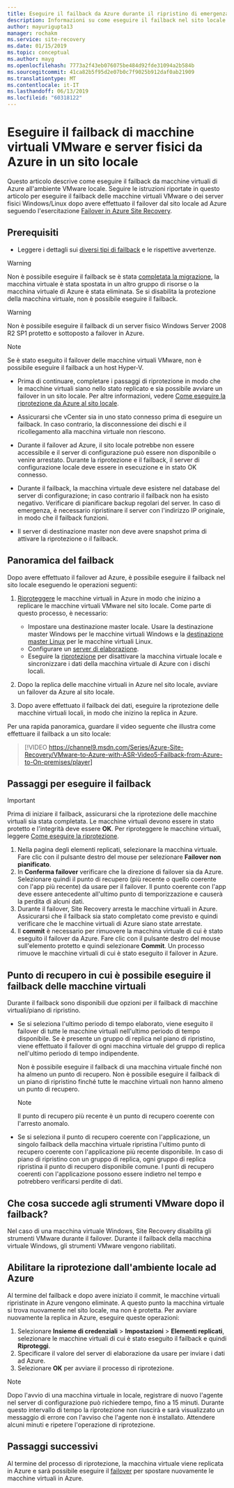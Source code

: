 ```yaml
---
title: Eseguire il failback da Azure durante il ripristino di emergenza di macchine virtuali VMware in Azure con Azure Site Recovery | Microsoft Docs
description: Informazioni su come eseguire il failback nel sito locale dopo il failover in Azure durante il ripristino di emergenza di macchine virtuali VMware e server fisici in Azure.
author: mayurigupta13
manager: rochakm
ms.service: site-recovery
ms.date: 01/15/2019
ms.topic: conceptual
ms.author: mayg
ms.openlocfilehash: 7773a2f43eb076075be484d92fde31094a2b584b
ms.sourcegitcommit: 41ca82b5f95d2e07b0c7f9025b912daf0ab21909
ms.translationtype: MT
ms.contentlocale: it-IT
ms.lasthandoff: 06/13/2019
ms.locfileid: "60318122"
---
```

# <a name="fail-back-vmware-vms-and-physical-servers-from-azure-to-an-on-premises-site"></a>Eseguire il failback di macchine virtuali VMware e server fisici da Azure in un sito locale

Questo articolo descrive come eseguire il failback da macchine virtuali di Azure all'ambiente VMware locale. Seguire le istruzioni riportate in questo articolo per eseguire il failback delle macchine virtuali VMware o dei server fisici Windows/Linux dopo avere effettuato il failover dal sito locale ad Azure seguendo l'esercitazione [Failover in Azure Site Recovery](site-recovery-failover.md).

## <a name="prerequisites"></a>Prerequisiti
- Leggere i dettagli sui [diversi tipi di failback](concepts-types-of-failback.md) e le rispettive avvertenze.

> [!WARNING]
> Non è possibile eseguire il failback se è stata [completata la migrazione](migrate-overview.md#what-do-we-mean-by-migration), la macchina virtuale è stata spostata in un altro gruppo di risorse o la macchina virtuale di Azure è stata eliminata. Se si disabilita la protezione della macchina virtuale, non è possibile eseguire il failback.

> [!WARNING]
> Non è possibile eseguire il failback di un server fisico Windows Server 2008 R2 SP1 protetto e sottoposto a failover in Azure.

> [!NOTE]
> Se è stato eseguito il failover delle macchine virtuali VMware, non è possibile eseguire il failback a un host Hyper-V.


- Prima di continuare, completare i passaggi di riprotezione in modo che le macchine virtuali siano nello stato replicato e sia possibile avviare un failover in un sito locale. Per altre informazioni, vedere [Come eseguire la riprotezione da Azure al sito locale](vmware-azure-reprotect.md).

- Assicurarsi che vCenter sia in uno stato connesso prima di eseguire un failback. In caso contrario, la disconnessione dei dischi e il ricollegamento alla macchina virtuale non riescono.

- Durante il failover ad Azure, il sito locale potrebbe non essere accessibile e il server di configurazione può essere non disponibile o venire arrestato. Durante la riprotezione e il failback, il server di configurazione locale deve essere in esecuzione e in stato OK connesso. 

- Durante il failback, la macchina virtuale deve esistere nel database del server di configurazione; in caso contrario il failback non ha esisto negativo. Verificare di pianificare backup regolari del server. In caso di emergenza, è necessario ripristinare il server con l'indirizzo IP originale, in modo che il failback funzioni.

- Il server di destinazione master non deve avere snapshot prima di attivare la riprotezione o il failback.

## <a name="overview-of-failback"></a>Panoramica del failback
Dopo avere effettuato il failover ad Azure, è possibile eseguire il failback nel sito locale eseguendo le operazioni seguenti:

1. [Riproteggere](vmware-azure-reprotect.md) le macchine virtuali in Azure in modo che inizino a replicare le macchine virtuali VMware nel sito locale. Come parte di questo processo, è necessario:

    * Impostare una destinazione master locale. Usare la destinazione master Windows per le macchine virtuali Windows e la [destinazione master Linux](vmware-azure-install-linux-master-target.md) per le macchine virtuali Linux.
    * Configurare un [server di elaborazione](vmware-azure-set-up-process-server-azure.md).
    * Eseguire la [riprotezione](vmware-azure-reprotect.md) per disattivare la macchina virtuale locale e sincronizzare i dati della macchina virtuale di Azure con i dischi locali.

2. Dopo la replica delle macchine virtuali in Azure nel sito locale, avviare un failover da Azure al sito locale.

3. Dopo avere effettuato il failback dei dati, eseguire la riprotezione delle macchine virtuali locali, in modo che inizino la replica in Azure.

Per una rapida panoramica, guardare il video seguente che illustra come effettuare il failback a un sito locale:
> [!VIDEO https://channel9.msdn.com/Series/Azure-Site-Recovery/VMware-to-Azure-with-ASR-Video5-Failback-from-Azure-to-On-premises/player]


## <a name="steps-to-fail-back"></a>Passaggi per eseguire il failback

> [!IMPORTANT]
> Prima di iniziare il failback, assicurarsi che la riprotezione delle macchine virtuali sia stata completata. Le macchine virtuali devono essere in stato protetto e l'integrità deve essere **OK**. Per riproteggere le macchine virtuali, leggere [Come eseguire la riprotezione](vmware-azure-reprotect.md).

1. Nella pagina degli elementi replicati, selezionare la macchina virtuale. Fare clic con il pulsante destro del mouse per selezionare **Failover non pianificato**.
2. In **Conferma failover** verificare che la direzione di failover sia da Azure. Selezionare quindi il punto di recupero (più recente o quello coerente con l'app più recente) da usare per il failover. Il punto coerente con l'app deve essere antecedente all'ultimo punto di temporizzazione e causerà la perdita di alcuni dati.
3. Durante il failover, Site Recovery arresta le macchine virtuali in Azure. Assicurarsi che il failback sia stato completato come previsto e quindi verificare che le macchine virtuali di Azure siano state arrestate.
4. Il **commit** è necessario per rimuovere la macchina virtuale di cui è stato eseguito il failover da Azure. Fare clic con il pulsante destro del mouse sull'elemento protetto e quindi selezionare **Commit**. Un processo rimuove le macchine virtuali di cui è stato eseguito il failover in Azure.


## <a name="to-what-recovery-point-can-i-fail-back-the-virtual-machines"></a>Punto di recupero in cui è possibile eseguire il failback delle macchine virtuali

Durante il failback sono disponibili due opzioni per il failback di macchine virtuali/piano di ripristino.

- Se si seleziona l'ultimo periodo di tempo elaborato, viene eseguito il failover di tutte le macchine virtuali nell'ultimo periodo di tempo disponibile. Se è presente un gruppo di replica nel piano di ripristino, viene effettuato il failover di ogni macchina virtuale del gruppo di replica nell'ultimo periodo di tempo indipendente.

  Non è possibile eseguire il failback di una macchina virtuale finché non ha almeno un punto di recupero. Non è possibile eseguire il failback di un piano di ripristino finché tutte le macchine virtuali non hanno almeno un punto di recupero.

  > [!NOTE]
  > Il punto di recupero più recente è un punto di recupero coerente con l'arresto anomalo.

- Se si seleziona il punto di recupero coerente con l'applicazione, un singolo failback della macchina virtuale ripristina l'ultimo punto di recupero coerente con l'applicazione più recente disponibile. In caso di piano di ripristino con un gruppo di replica, ogni gruppo di replica ripristina il punto di recupero disponibile comune.
I punti di recupero coerenti con l'applicazione possono essere indietro nel tempo e potrebbero verificarsi perdite di dati.

## <a name="what-happens-to-vmware-tools-post-failback"></a>Che cosa succede agli strumenti VMware dopo il failback?

Nel caso di una macchina virtuale Windows, Site Recovery disabilita gli strumenti VMware durante il failover. Durante il failback della macchina virtuale Windows, gli strumenti VMware vengono riabilitati. 


## <a name="reprotect-from-on-premises-to-azure"></a>Abilitare la riprotezione dall'ambiente locale ad Azure
Al termine del failback e dopo avere iniziato il commit, le macchine virtuali ripristinate in Azure vengono eliminate. A questo punto la macchina virtuale si trova nuovamente nel sito locale, ma non è protetta. Per avviare nuovamente la replica in Azure, eseguire queste operazioni:

1. Selezionare **Insieme di credenziali** > **Impostazioni** > **Elementi replicati**, selezionare le macchine virtuali di cui è stato eseguito il failback e quindi **Riproteggi**.
2. Specificare il valore del server di elaborazione da usare per inviare i dati ad Azure.
3. Selezionare **OK** per avviare il processo di riprotezione.

> [!NOTE]
> Dopo l'avvio di una macchina virtuale in locale, registrare di nuovo l'agente nel server di configurazione può richiedere tempo, fino a 15 minuti. Durante questo intervallo di tempo la riprotezione non riuscirà e sarà visualizzato un messaggio di errore con l'avviso che l'agente non è installato. Attendere alcuni minuti e ripetere l'operazione di riprotezione.

## <a name="next-steps"></a>Passaggi successivi

Al termine del processo di riprotezione, la macchina virtuale viene replicata in Azure e sarà possibile eseguire il [failover](site-recovery-failover.md) per spostare nuovamente le macchine virtuali in Azure.


